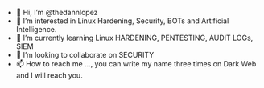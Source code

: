 - 👋 Hi, I’m @thedannlopez
- 👀 I’m interested in Linux Hardening, Security, BOTs and Artificial Intelligence.
- 🌱 I’m currently learning Linux HARDENING, PENTESTING, AUDIT LOGs, SIEM
- 💞️ I’m looking to collaborate on SECURITY
- 📫 How to reach me ..., you can write my name three times on Dark Web and I will reach you.

<!---
thedannlopez/thedannlopez is a ✨ special ✨ repository because its `README.md` (this file) appears on your GitHub profile.
You can click the Preview link to take a look at your changes.
--->
